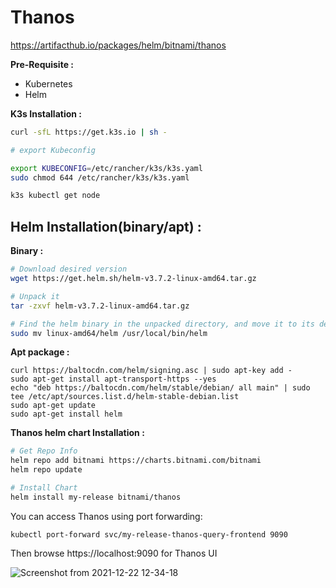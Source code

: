 # Thanos

https://artifacthub.io/packages/helm/bitnami/thanos

**Pre-Requisite :**

- Kubernetes
- Helm

**K3s Installation :**

```bash
curl -sfL https://get.k3s.io | sh -

# export Kubeconfig

export KUBECONFIG=/etc/rancher/k3s/k3s.yaml
sudo chmod 644 /etc/rancher/k3s/k3s.yaml

k3s kubectl get node
```
##  Helm Installation(binary/apt) :  

**Binary :**

```bash
# Download desired version 
wget https://get.helm.sh/helm-v3.7.2-linux-amd64.tar.gz

# Unpack it 
tar -zxvf helm-v3.7.2-linux-amd64.tar.gz

# Find the helm binary in the unpacked directory, and move it to its desired destination
sudo mv linux-amd64/helm /usr/local/bin/helm
```
**Apt package :**
```
curl https://baltocdn.com/helm/signing.asc | sudo apt-key add -
sudo apt-get install apt-transport-https --yes
echo "deb https://baltocdn.com/helm/stable/debian/ all main" | sudo tee /etc/apt/sources.list.d/helm-stable-debian.list
sudo apt-get update
sudo apt-get install helm
```

**Thanos helm chart Installation :**

```bash
# Get Repo Info
helm repo add bitnami https://charts.bitnami.com/bitnami
helm repo update

# Install Chart
helm install my-release bitnami/thanos
```
You can access Thanos using port forwarding:

```
kubectl port-forward svc/my-release-thanos-query-frontend 9090
```

Then browse https://localhost:9090 for Thanos UI


![Screenshot from 2021-12-22 12-34-18](https://user-images.githubusercontent.com/82360490/147050576-a8946b2c-634f-4b97-af2b-36745873f668.png)



